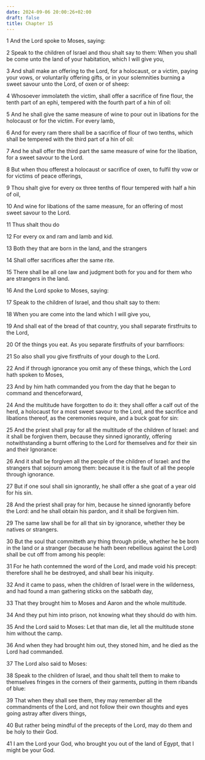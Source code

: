 ```yaml
---
date: 2024-09-06 20:00:26+02:00
draft: false
title: Chapter 15
---
```




1 And the Lord spoke to Moses, saying:

2 Speak to the children of Israel and thou shalt say to them: When you shall be come unto the land of your habitation, which I will give you,

3 And shall make an offering to the Lord, for a holocaust, or a victim, paying your vows, or voluntarily offering gifts, or in your solemnities burning a sweet savour unto the Lord, of oxen or of sheep:

4 Whosoever immolateth the victim, shall offer a sacrifice of fine flour, the tenth part of an ephi, tempered with the fourth part of a hin of oil:

5 And he shall give the same measure of wine to pour out in libations for the holocaust or for the victim. For every lamb,

6 And for every ram there shall be a sacrifice of flour of two tenths, which shall be tempered with the third part of a hin of oil:

7 And he shall offer the third part the same measure of wine for the libation, for a sweet savour to the Lord.

8 But when thou offerest a holocaust or sacrifice of oxen, to fulfil thy vow or for victims of peace offerings,

9 Thou shalt give for every ox three tenths of flour tempered with half a hin of oil,

10 And wine for libations of the same measure, for an offering of most sweet savour to the Lord.

11 Thus shalt thou do

12 For every ox and ram and lamb and kid.

13 Both they that are born in the land, and the strangers

14 Shall offer sacrifices after the same rite.

15 There shall be all one law and judgment both for you and for them who are strangers in the land.

16 And the Lord spoke to Moses, saying:

17 Speak to the children of Israel, and thou shalt say to them:

18 When you are come into the land which I will give you,

19 And shall eat of the bread of that country, you shall separate firstfruits to the Lord,

20 Of the things you eat. As you separate firstfruits of your barnfloors:

21 So also shall you give firstfruits of your dough to the Lord.

22 And if through ignorance you omit any of these things, which the Lord hath spoken to Moses,

23 And by him hath commanded you from the day that he began to command and thenceforward,

24 And the multitude have forgotten to do it: they shall offer a calf out of the herd, a holocaust for a most sweet savour to the Lord, and the sacrifice and libations thereof, as the ceremonies require, and a buck goat for sin:

25 And the priest shall pray for all the multitude of the children of Israel: and it shall be forgiven them, because they sinned ignorantly, offering notwithstanding a burnt offering to the Lord for themselves and for their sin and their Ignorance:

26 And it shall be forgiven all the people of the children of Israel: and the strangers that sojourn among them: because it is the fault of all the people through ignorance.

27 But if one soul shall sin ignorantly, he shall offer a she goat of a year old for his sin.

28 And the priest shall pray for him, because he sinned ignorantly before the Lord: and he shall obtain his pardon, and it shall be forgiven him.

29 The same law shall be for all that sin by ignorance, whether they be natives or strangers.

30 But the soul that committeth any thing through pride, whether he be born in the land or a stranger (because he hath been rebellious against the Lord) shall be cut off from among his people:

31 For he hath contemned the word of the Lord, and made void his precept: therefore shall he be destroyed, and shall bear his iniquity.

32 And it came to pass, when the children of Israel were in the wilderness, and had found a man gathering sticks on the sabbath day,

33 That they brought him to Moses and Aaron and the whole multitude.

34 And they put him into prison, not knowing what they should do with him.

35 And the Lord said to Moses: Let that man die, let all the multitude stone him without the camp.

36 And when they had brought him out, they stoned him, and he died as the Lord had commanded.

37 The Lord also said to Moses:

38 Speak to the children of Israel, and thou shalt tell them to make to themselves fringes in the corners of their garments, putting in them ribands of blue:

39 That when they shall see them, they may remember all the commandments of the Lord, and not follow their own thoughts and eyes going astray after divers things,

40 But rather being mindful of the precepts of the Lord, may do them and be holy to their God.

41 I am the Lord your God, who brought you out of the land of Egypt, that I might be your God.

